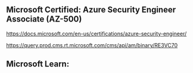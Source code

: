 Microsoft Certified: Azure Security Engineer Associate (AZ-500)
-----------------

https://docs.microsoft.com/en-us/certifications/azure-security-engineer/

https://query.prod.cms.rt.microsoft.com/cms/api/am/binary/RE3VC70

Microsoft Learn:
-------------------

